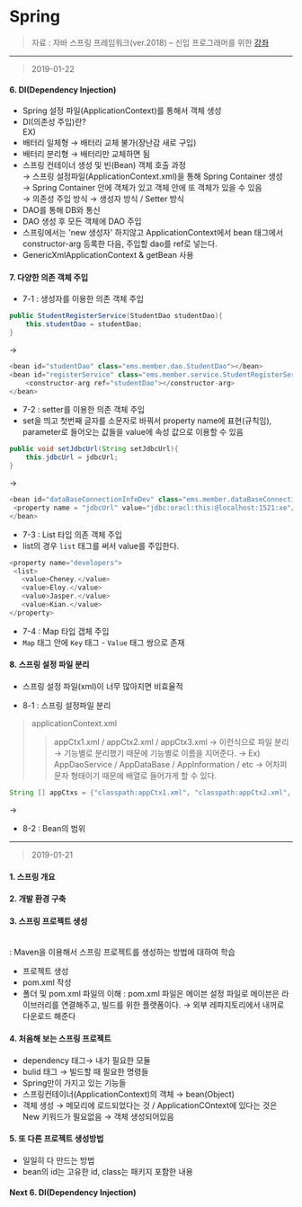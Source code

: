 Spring
====================

> 자료 : 자바 스프링 프레임워크(ver.2018) – 신입 프로그래머를 위한 [강좌](https://www.inflearn.com/course/%EC%8A%A4%ED%94%84%EB%A7%81-%ED%94%84%EB%A0%88%EC%9E%84%EC%9B%8C%ED%81%AC_renew/)<br>
-------

> 2019-01-22
#### 6. DI(Dependency Injection)
- Spring 설정 파일(ApplicationContext)를 통해서 객체 생성
- DI(의존성 주입)란? <br>
EX)
- 배터리 일체형 → 배터리 교체 불가(장난감 새로 구입) <br>
- 배터리 분리형 → 배터리만 교체하면 됨 <br>
- 스프링 컨테이너 생성 및 빈(Bean) 객체 호출 과정 <br>
→ 스프링 설정파일(ApplicationContext.xml)을 통해 Spring Container 생성<br>
→ Spring Container 안에 객체가 있고 객체 안에 또 객체가 있을 수 있음 <br>
→ 의존성 주입 방식 → 생성자 방식 / Setter 방식 <br> 
- DAO를 통해 DB와 통신
- DAO 생성 후 모든 객체에 DAO 주입
- 스프링에서는 'new 생성자' 하지않고 ApplicationContext에서 bean 태그에서 constructor-arg 등록한 다음, 주입할 dao를 ref로 넣는다.
- GenericXmlApplicationContext & getBean 사용
#### 7. 다양한 의존 객체 주입
- 7-1 : 생성자를 이용한 의존 객체 주입 <br>
```java
public StudentRegisterService(StudentDao studentDao){
	this.studentDao = studentDao;
}
```

→ <br>
```java
<bean id="studentDao" class="ems.member.dao.StudentDao"></bean>
<bean id="registerService" class="ems.member.service.StudentRegisterService">
	<constructor-arg ref="studentDao"></constructor-arg>
</bean>
```

- 7-2 : setter를 이용한 의존 객체 주입
- set을 띄고 첫번째 글자를 소문자로 바꿔서 property name에 표현(규칙임), parameter로 들어오는 값들을 value에 속성 값으로 이용할 수 있음

```java
public void setJdbcUrl(String setJdbcUrl){
	this.jdbcUrl = jdbcUrl;
}
```
→
```java
<bean id="dataBaseConnectionInfoDev" class="ems.member.dataBaseConnectionInfoDev">
 <property name = "jdbcUrl" value="jdbc:oracl:this:@localhost:1521:xe"/>
</bean>
```

- 7-3 : List 타입 의존 객체 주입
- list의 경우 <code>list</code> 태그를 써서 value를 주입한다.
```java
<property name="developers">
 <list>
   <value>Cheney.</value>
   <value>Eloy.</value>
   <value>Jasper.</value>
   <value>Kian.</value>
</property>
```

- 7-4 : Map 타입 갭체 주입
- <code>Map</code> 태그 안에 <code>Key</code> 태그 - <code>Value</code> 태그 쌍으로 존재

#### 8. 스프링 설정 파일 분리
- 스프링 설정 파일(xml)이 너무 많아지면 비효율적

- 8-1 : 스프링 설정파일 분리
> applicationContext.xml
>> appCtx1.xml / appCtx2.xml / appCtx3.xml
→ 이런식으로 파일 분리
→ 기능별로 분리했기 때문에 기능별로 이름을 지어준다.
→ Ex) AppDaoService / AppDataBase / AppInformation / etc
→ 어차피 문자 형태이기 때문에 배열로 들어가게 할 수 있다.
```java
String [] appCtxs = {"classpath:appCtx1.xml", "classpath:appCtx2.xml", "classpath:appCtx3.xml"};
```
→ 

- 8-2 : Bean의 범위








-------
> 2019-01-21
#### 1. 스프링 개요
#### 2. 개발 환경 구축
#### 3. 스프링 프로젝트 생성 
<br/>: Maven을 이용해서 스프링 프로젝트를 생성하는 방법에 대하여 학습
- 프로젝트 생성
- pom.xml 작성
- 폴더 및 pom.xml 파일의 이해
: pom.xml 파일은 메이븐 설정 파일로 메이븐은 라이브러리를 연결해주고, 빌드를 위한 플랫폼이다. → 외부 레파지토리에서 내꺼로 다운로드 해준다
#### 4. 처음해 보는 스프링 프로젝트
- dependency 태그→ 내가 필요한 모듈
- bulid 태그 → 빌드할 때 필요한 명령들
- Spring만이 가지고 있는 기능들
- 스프링컨테이너(ApplicationContext)의 객체 → bean(Object)
- 객체 생성 → 메모리에 로드되었다는 것 / ApplicationCOntext에 있다는 것은 New 키워드가 필요없음 → 객체 생성되어있음
#### 5. 또 다른 프로젝트 생성방법
- 일일히 다 만드는 방법
- bean의 id는 고유한 id, class는 패키지 포함한 내용

#### Next 6. DI(Dependency Injection)